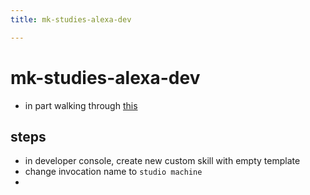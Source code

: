 ```yaml
---
title: mk-studies-alexa-dev

---
```


# mk-studies-alexa-dev

- in part walking through [this](https://www.youtube.com/watch?v=1pvR4aqwGhg&t=49s)


## steps

- in developer console, create new custom skill with empty template
- change invocation name to `studio machine`
- 
